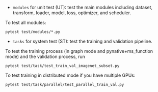 - `modules` for unit test (UT): test the main modules including dataset, transform, loader, model, loss, optimizer, and scheduler.  

To test all modules: 
```shell
pytest test/modules/*.py
```

- `tasks` for system test (ST): test the training and validation pipeline. 

To test the training process (in graph mode and pynative+ms_function mode) and the validation process, run
```shell
pytest test/task/test_train_val_imagenet_subset.py
```

To test training in distributed mode if you have multiple GPUs:

```shell
pytest test/task/parallel/test_parallel_train_val.py
```
